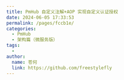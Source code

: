 ```yaml
---
title: PmHub 自定义注解+AOP 实现自定义认证授权
date: 2024-06-05 17:33:53
permalink: /pages/fccb1e/
categories:
  - PmHub
  - 架构篇（微服务版）
tags:
  - 
author: 
  name: 苍何
  link: https://github.com/freestylefly
---
```

